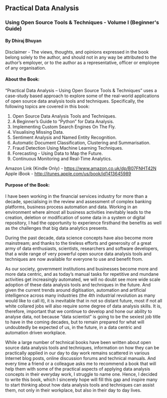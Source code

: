 ## Practical Data Analysis
### Using Open Source Tools & Techniques - Volume I (Beginner's Guide)
#### By Dhiraj Bhuyan

Disclaimer - The views, thoughts, and opinions expressed in the book belong solely to the author, and should not in any way be attributed to the author’s employer, or to the author as a representative, officer or employee of any organisation.

#### About the Book:
“Practical Data Analysis – Using Open Source Tools & Techniques” uses a case-study based approach to explore some of the real-world applications of open source data analysis tools and techniques. Specifically, the following topics are covered in this book:

1.	Open Source Data Analysis Tools and Techniques.
2.	A Beginner’s Guide to “Python” for Data Analysis.
3.	Implementing Custom Search Engines On The Fly.
4.	Visualising Missing Data.
5.	Sentiment Analysis and Named Entity Recognition.
6.	Automatic Document Classification, Clustering and Summarisation.
7.	Fraud Detection Using Machine Learning Techniques.
8.	Forecasting - Using Data to Map the Future.
9.	Continuous Monitoring and Real-Time Analytics.

Amazon Link (Kindle Only) - https://www.amazon.co.uk/dp/B07FNHT42N
Apple iBook - http://itunes.apple.com/us/book/id1413645989


#### Purpose of the Book:
I have been working in the financial services industry for more than a decade, specialising in the review and assessment of complex banking platforms, business process automation and data. Working in an environment where almost all business activities inevitably leads to the creation, deletion or modification of some data in a system or digital repository, I had the opportunity to experience firsthand the benefits as well as the challenges that big data analytics presents.

During the past decade, data science concepts have also become more mainstream; and thanks to the tireless efforts and generosity of a great army of data enthusiasts, scientists, researchers and software developers, that a wide range of very powerful open source data analysis tools and techniques are now available for everyone to use and benefit from.

As our society, government institutions and businesses become more and more data centric, and as today’s manual tasks for repetitive and mundane activities get increasingly automated, we will no doubt see more wide scale adoption of these data analysis tools and techniques in the future. And given the current trends around digitisation, automation and artificial intelligence across many industries (the 4th industrial revolution as many would like to call it), it is inevitable that in not so distant future, most if not all white collared jobs will also require some degree of data analysis skills. It is, therefore, important that we continue to develop and hone our ability to analyse data, not because “data scientist” is going to be the sexiest job title to have in the coming decades, but to remain prepared for what will undoubtedly be expected of us, in the future, in a data centric and automation driven workplace.

While a large number of technical books have been written about open source data analysis tools and techniques, information on how they can be practically applied in our day to day work remains scattered in various Internet blog posts, online discussion forums and technical manuals. And every time a friend or a colleague asks me to recommend a book that will help them with some of the practical aspects of applying data analysis concepts in their everyday work, I struggle to name one. Hence, I decided to write this book, which I sincerely hope will fill this gap and inspire many to start thinking about how data analysis tools and techniques can assist them, not only in their workplace, but also in their day to day lives.

